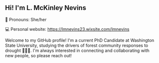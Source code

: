 ## Hi! I'm L. McKinley Nevins

💬 Pronouns: She/her 

💻 Personal website: https://lmnevins23.wixsite.com/lmnevins

Welcome to my GitHub profile! I'm a current PhD Candidate at Washington State University, studying the drivers of forest community responses to drought 🌲🍄‍🟫. I'm always interested in connecting and collaborating with new people, so please reach out! 

<!--
**lmnevins/lmnevins** is a ✨ _special_ ✨ repository because its `README.md` (this file) appears on your GitHub profile.

Here are some ideas to get you started:

- 🔭 I’m currently working on ...
- 🌱 I’m currently learning ...
- 👯 I’m looking to collaborate on ...
- 🤔 I’m looking for help with ...
- 💬 Ask me about ...
- 📫 How to reach me: ...
- 😄 Pronouns: ...
- ⚡ Fun fact: ...
-->
